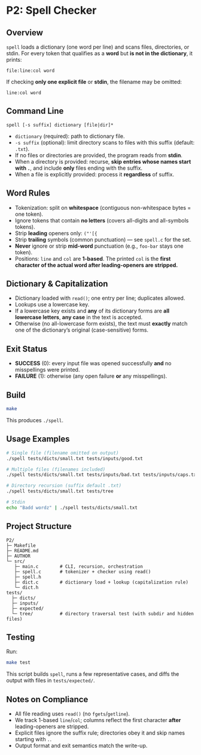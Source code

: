 # P2: Spell Checker

## Overview
`spell` loads a dictionary (one word per line) and scans files, directories, or stdin. 
For every token that qualifies as a **word** but **is not in the dictionary**, it prints:
```
file:line:col word
```
If checking **only one explicit file** or **stdin**, the filename may be omitted:
```
line:col word
```

## Command Line
```
spell [-s suffix] dictionary [file|dir]*
```
- `dictionary` (required): path to dictionary file.
- `-s suffix` (optional): limit directory scans to files with this suffix (default: `.txt`).
- If no files or directories are provided, the program reads from **stdin**.
- When a directory is provided: recurse, **skip entries whose names start with `.`**, and include **only** files ending with the suffix.
- When a file is explicitly provided: process it **regardless** of suffix.

## Word Rules
- Tokenization: split on **whitespace** (contiguous non-whitespace bytes = one token).
- Ignore tokens that contain **no letters** (covers all-digits and all-symbols tokens).
- Strip **leading** openers only: `("'[{`
- Strip **trailing** symbols (common punctuation) — see `spell.c` for the set.
- **Never** ignore or strip **mid-word** punctuation (e.g., `foo-bar` stays one token).
- Positions: `line` and `col` are **1-based**. The printed `col` is the **first character of the actual word after leading-openers are stripped.**

## Dictionary & Capitalization
- Dictionary loaded with `read()`; one entry per line; duplicates allowed.
- Lookups use a lowercase key.
- If a lowercase key exists and **any** of its dictionary forms are **all lowercase letters**, **any case** in the text is accepted.
- Otherwise (no all-lowercase form exists), the text must **exactly** match one of the dictionary’s original (case-sensitive) forms.

## Exit Status
- **SUCCESS** (0): every input file was opened successfully **and** no misspellings were printed.
- **FAILURE** (1): otherwise (any open failure **or** any misspellings).

## Build
```bash
make
```
This produces `./spell`.

## Usage Examples
```bash
# Single file (filename omitted on output)
./spell tests/dicts/small.txt tests/inputs/good.txt

# Multiple files (filenames included)
./spell tests/dicts/small.txt tests/inputs/bad.txt tests/inputs/caps.txt

# Directory recursion (suffix default .txt)
./spell tests/dicts/small.txt tests/tree

# Stdin
echo "Badd wordz" | ./spell tests/dicts/small.txt
```

## Project Structure
```
P2/
├─ Makefile
├─ README.md
├─ AUTHOR
└─ src/
   ├─ main.c        # CLI, recursion, orchestration
   ├─ spell.c       # tokenizer + checker using read()
   ├─ spell.h
   ├─ dict.c        # dictionary load + lookup (capitalization rule)
   └─ dict.h
tests/
  ├─ dicts/
  ├─ inputs/
  ├─ expected/
  └─ tree/          # directory traversal test (with subdir and hidden files)
```

## Testing
Run:
```bash
make test
```
This script builds `spell`, runs a few representative cases, and diffs the output with files in `tests/expected/`.

## Notes on Compliance
- All file reading uses `read()` (no `fgets`/`getline`). 
- We track 1-based `line`/`col`; columns reflect the first character **after** leading-openers are stripped.
- Explicit files ignore the suffix rule; directories obey it and skip names starting with `.`.
- Output format and exit semantics match the write-up.
